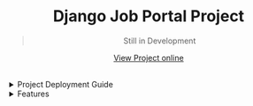 <div align="center">
<h1>Django Job Portal Project</h1>

> Still in Development

[View Project online](https://django-job-portal-project.onrender.com/)

</div>

</br>

<details>
<summary>Project Deployment Guide</summary>

## Project deployment:

- Add those in requirements.txt
    ```text
    Django==5.0.4
    gunicorn==21.2.0
    pillow==10.3.0
    whitenoise==6.6.0
    ```
- Go to `settings.py` and modify as below:
    ```python
    DEBUG = False
    ALLOWED_HOSTS = ["*"] # This can be also set as default domain after deployment
    INSTALLED_APPS = [
        'django.contrib.admin',
        'django.contrib.auth',
        'django.contrib.contenttypes',
        'django.contrib.sessions',
        'django.contrib.messages',
        'whitenoise.runserver_nostatic', # This must be added before 'django.contrib.staticfiles'
        'django.contrib.staticfiles',
        'portfolioapp',
    ]

    MIDDLEWARE = [
        'django.middleware.security.SecurityMiddleware',
        'django.contrib.sessions.middleware.SessionMiddleware',
        'whitenoise.middleware.WhiteNoiseMiddleware', # This must be added here after SecurityMiddleware & SessionMiddleware
        'django.middleware.common.CommonMiddleware',
        'django.middleware.csrf.CsrfViewMiddleware',
        'django.contrib.auth.middleware.AuthenticationMiddleware',
        'django.contrib.messages.middleware.MessageMiddleware',
        'django.middleware.clickjacking.XFrameOptionsMiddleware',
    ]
    # Add those at the end
    STATIC_URL = 'static/'
    STATIC_ROOT = BASE_DIR / 'staticfiles/'
    STATICFILES_STORAGE = 'whitenoise.storage.CompressedStaticFilesStorage'
    ```
- Now go to render and select web service from New
- Select Github repo of the project
- Now in project setting page write Project Name (unique)
- Select Region, Branch
- Set Build command `pip install -r requirements.txt`
- Set start command `gunicorn jobProject.wsgi:application` # here jobProject is the project name
- Choose Instance Type `Free` and start deploy.

</details>

<details>
<summary>Features</summary>

## Features
- Currently user can Sign up as Job seeker or Job Recruiter
- User can modify their profile
- User can change password
- Job Recruiter can add, update, delete job
- Currently Job Seeker can view job only

</details>